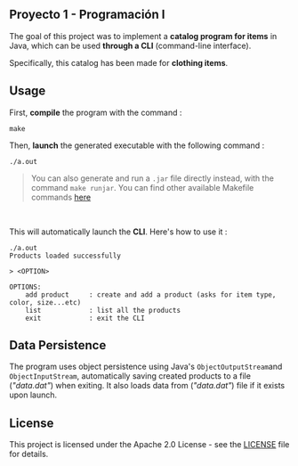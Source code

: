## Proyecto 1 - Programación I

The goal of this project was to implement a **catalog program for items** in Java, which can be used  **through a CLI** (command-line interface).

Specifically, this catalog has been made for **clothing items**.

## Usage

First, **compile** the program with the command :

```
make
```

Then, **launch** the generated executable with the following command :

```
./a.out
```

> You can also generate and run a ```.jar``` file directly instead, with the command ```make runjar```.
> You can find other available Makefile commands [here](/docs/make.md)

<br>

This will automatically launch the **CLI**. Here's how to use it :

```
./a.out
Products loaded successfully

> <OPTION>

OPTIONS:
    add product     : create and add a product (asks for item type, color, size...etc)
    list            : list all the products
    exit            : exit the CLI
```

## Data Persistence

The program uses object persistence using Java's ```ObjectOutputStream```and ```ObjectInputStream```, automatically saving created products to a file (_"data.dat"_) when exiting. It also loads data from (_"data.dat"_) file if it exists upon launch.

## License

This project is licensed under the Apache 2.0 License - see the [LICENSE](/LICENSE) file for details.
